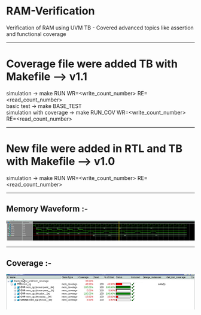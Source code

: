 # RAM-Verification
Verification of RAM using UVM TB - Covered advanced topics like assertion and functional coverage
____________________________________________________________________________________________
# Coverage file were added TB with Makefile --> v1.1

simulation               -> make RUN WR=<write_count_number> RE=<read_count_number>          
basic test               -> make BASE_TEST                                                     
simulation with coverage -> make RUN_COV WR=<write_count_number> RE=<read_count_number>      
____________________________________________________________________________________________

# New file were added in RTL and TB with Makefile --> v1.0

simulation               -> make RUN WR=<write_count_number> RE=<read_count_number>       
____________________________________________________________________________________________


## Memory Waveform :- 

![Memory Wave](mem_wave.png)

____________________________________________________________________________________________

## Coverage :- 

![Coverage](mem_cov.png)



